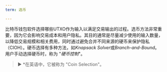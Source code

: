 ```yaml
---
term: 选币

---
```

比特币钱包软件选择哪些UTXO作为输入以满足交易输出的过程。选币方法非常重要，因为它会影响交易成本和用户隐私。其目的通常是尽量减少使用的输入数量，以降低交易规模和相关费用，同时通过避免合并不同来源的硬币来保护隐私（CIOH）。硬币选择有多种方法，如*Knapsack Solver*或*Branch-and-Bound*。用户手动选择硬币时，称为 "*硬币控制*"。

> ► *在英语中，它被称为 "Coin Selection"。